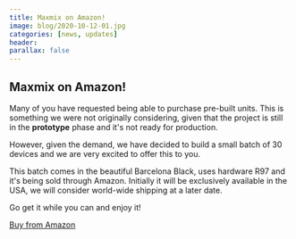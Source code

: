 ```yaml
---
title: Maxmix on Amazon!
image: blog/2020-10-12-01.jpg
categories: [news, updates]
header:
parallax: false
---
```


## Maxmix on Amazon!

Many of you have requested being able to purchase pre-built units. This is something we were not originally considering, given that the project is still in the **prototype** phase and it's not ready for production.  

However, given the demand, we have decided to build a small batch of 30 devices and we are very excited to offer this to you.

This batch comes in the beautiful Barcelona Black, uses hardware R97 and it's being sold through Amazon. Initially it will be exclusively available in the USA, we will consider world-wide shipping at a later date.  

Go get it while you can and enjoy it!

[Buy from Amazon](https://www.amazon.com/dp/B08LMQXTZ3)


